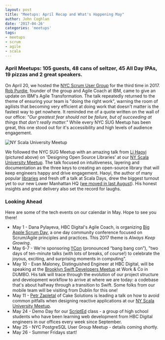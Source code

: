 ```yaml
---
layout: post
title: "Meetups: April Recap and What's Happening May"
author: John Coghlan
date: '2017-04-26'
categories: 'meetups'
tags:
- meetups
- scrum
- agile
- scala
---
```


### April Meetups: 105 guests, 48 cans of seltzer, 45 All Day IPAs, 19 pizzas and 2 great speakers. 

On April 20, we hosted the [NYC Scrum User Group](https://www.meetup.com/NYC-Scrum-User-Group/) for the third time in 2017. [Rob Purdie](https://twitter.com/robpurdie), founder of the group and Agile Coach at IBM, came to give an update on IBM's Agile Transformation. The talk repeatedly returned to the theme of ensuring your team is "doing the right work", warning the room of agilists that becoming very efficient at doing work that doesn't matter is the fastest way to get nowhere. It reminded me of a quote written on the wall of our office: *"Our greatest fear should not be failure, but of succeeding at things that don't really matter."* While every NYC SUG Meetup has been great, this one stood out for it's accessibility and high levels of audience engagement.

![NY Scala University Meetup](http://i.imgur.com/KgP4K4N.jpg)

We followed the NYC SUG Meetup with an amazing talk from [Li Haoyi](https://twitter.com/li_haoyi) (pictured above) on 'Designing Open Source Libraries' at our [NY Scala University Meetup](https://www.meetup.com/New-York-Scala-University/). The talk focused on intuitiveness, layering and documentation as the three keys to creating an open-source library that will keep engineers happy and drive engagement. Haoyi, the author of many popular [libraries](https://github.com/lihaoyi) and fresh off a talk at Scala Days, drew the biggest turnout yet to our new Lower Manhattan HQ ([we moved in last August](http://tech.gilt.com/culture/2016/08/29/new-gilt-hq)). His honest insights and great delivery also set the record for laughs.

### Looking Ahead

Here are some of the tech events on our calendar in May. Hope to see you there! 

* May 1 - Dana Pylayeva, HBC Digital's Agile Coach, is organizing [Big Apple Scrum Day](http://www.bigapplescrumday.org/), a one day community conference focused on Scrum/Agile principles and practices. This 2017 theme is *Always Keep Growing*.
* May 6-7 - We're sponsoring [!!Con](http://bangbangcon.com/) (pronounced “bang bang con”), "two days of ten-minute talks (with lots of breaks, of course!) to celebrate the joyous, exciting, and surprising moments in computing".
* May 10 - Evan Maloney, Distinguished Engineer at HBC Digital, will be speaking at the [Brooklyn Swift Developers Meetup](https://www.meetup.com/Brooklyn-Swift-Developers/events/239507650/) at Work & Co in DUMBO. His talk will trace through the evolution of our project structure and development workflow to arrive at where we are today: a codebase that's about halfway through a transition to Swift. Some folks from our mobile team will be visiting from Dublin for this one!
* May 11 - [Petr Zapletal](https://twitter.com/petr_zapletal) of Cake Solutions is leading a talk on how to avoid common pitfalls when designing reactive applications at our [NY Scala University Meetup](https://www.meetup.com/New-York-Scala-University/events/239511823/). 
* May 24 - Demo Day for our [ScriptEd](https://scripted.org) class - a group of high school students who have been learning web development from HBC Digital engineers in our offices every week since September. 
* May 25 - NYC PostgreSQL User Group Meetup - details coming shortly. 
* May 26 - Summer Fridays start! 



